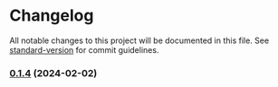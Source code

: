 # Changelog

All notable changes to this project will be documented in this file. See [standard-version](https://github.com/conventional-changelog/standard-version) for commit guidelines.

### [0.1.4](https://github.com/ehddn5252/-version_test2/compare/v0.1.3...v0.1.4) (2024-02-02)

